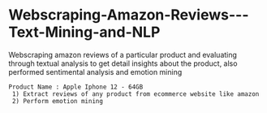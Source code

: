 # Webscraping-Amazon-Reviews---Text-Mining-and-NLP
Webscraping amazon reviews of a particular product and evaluating through textual analysis to get detail insights about the product, also performed sentimental analysis and  emotion mining
    
    Product Name : Apple Iphone 12 - 64GB  
     1) Extract reviews of any product from ecommerce website like amazon
     2) Perform emotion mining
